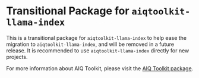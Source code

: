 <!--
SPDX-FileCopyrightText: Copyright (c) 2025, NVIDIA CORPORATION & AFFILIATES. All rights reserved.
SPDX-License-Identifier: Apache-2.0

Licensed under the Apache License, Version 2.0 (the "License");
you may not use this file except in compliance with the License.
You may obtain a copy of the License at

http:/www.apache.org/licenses/LICENSE-2.0

Unless required by applicable law or agreed to in writing, software
distributed under the License is distributed on an "AS IS" BASIS,
WITHOUT WARRANTIES OR CONDITIONS OF ANY KIND, either express or implied.
See the License for the specific language governing permissions and
limitations under the License.
-->

# Transitional Package for `aiqtoolkit-llama-index`
This is a transitional package for `aiqtoolkit-llama-index` to help ease the migration to `aiqtoolkit-llama-index`, and will be removed in a future release. It is recommended to use `aiqtoolkit-llama-index` directly for new projects.

For more information about AIQ Toolkit, please visit the [AIQ Toolkit package](https://pypi.org/project/aiqtoolkit-llama-index/).
